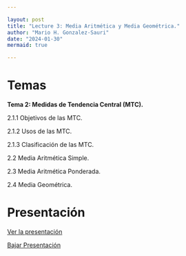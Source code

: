 ```yaml
---

layout: post
title: "Lecture 3: Media Aritmética y Media Geométrica."
author: "Mario H. Gonzalez-Sauri"
date: "2024-01-30"
mermaid: true

---
```


<!--  FORMAT: https://github.com/adam-p/markdown-here/wiki/Markdown-Cheatsheet -->

# Temas


**Tema 2: Medidas de Tendencia Central (MTC).**

2.1.1 Objetivos de las MTC.

2.1.2 Usos de las MTC.

2.1.3 Clasificación de las MTC.

2.2 Media Aritmética Simple.

2.3 Media Aritmética Ponderada.

2.4 Media Geométrica.


# Presentación


[Ver la presentación](https://raw.githack.com/Wario84/MAT1409_DATA_ANALYSIS_I/master/_posts/lectures/4_MAT1409_03.html)


<a href="https://github.com/Wario84/MAT1409_DATA_ANALYSIS_I/blob/master/_posts/lectures/4_MAT1409_03.html" download>
  Bajar Presentación
</a>

